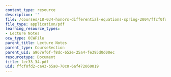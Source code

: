 ```yaml
---
content_type: resource
description: ''
file: /courses/18-034-honors-differential-equations-spring-2004/ffcf0fd2ca43b5a070c06af472060019_lec33_34.pdf
file_type: application/pdf
learning_resource_types:
- Lecture Notes
ocw_type: OCWFile
parent_title: Lecture Notes
parent_type: CourseSection
parent_uid: a967ef6f-f8dc-652e-25a4-fe395d0d00ec
resourcetype: Document
title: lec33_34.pdf
uid: ffcf0fd2-ca43-b5a0-70c0-6af472060019
---
```


